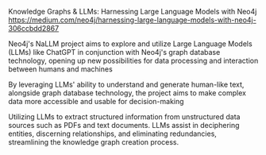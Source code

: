 Knowledge Graphs & LLMs: Harnessing Large Language Models with Neo4j
https://medium.com/neo4j/harnessing-large-language-models-with-neo4j-306ccbdd2867

Neo4j's NaLLM project aims to explore and utilize Large Language Models (LLMs) like ChatGPT in conjunction with Neo4j's graph database technology, opening up new possibilities for data processing and interaction between humans and machines

By leveraging LLMs' ability to understand and generate human-like text, alongside graph database technology, the project aims to make complex data more accessible and usable for decision-making 

Utilizing LLMs to extract structured information from unstructured data sources such as PDFs and text documents. LLMs assist in deciphering entities, discerning relationships, and eliminating redundancies, streamlining the knowledge graph creation process.


